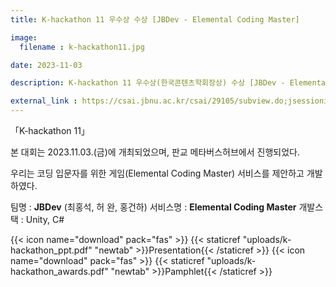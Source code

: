 ```yaml
---
title: K-hackathon 11 우수상 수상 [JBDev - Elemental Coding Master]

image: 
  filename : k-hackathon11.jpg

date: 2023-11-03

description: K-hackathon 11 우수상(한국콘텐츠학회장상) 수상 [JBDev - Elemental Coding Master]

external_link : https://csai.jbnu.ac.kr/csai/29105/subview.do;jsessionid=E9235089E818B4824B2365060CF4FB6E?enc=Zm5jdDF8QEB8JTJGYmJzJTJGY3NhaSUyRjQ5MjclMkYzMTgxNjAlMkZhcnRjbFZpZXcuZG8lM0Y%3D
---
```


「K-hackathon 11」

본 대회는 2023.11.03.(금)에 개최되었으며, 판교 메타버스허브에서 진행되었다.

우리는 코딩 입문자를 위한 게임(Elemental Coding Master) 서비스를 제안하고 개발하였다.

팀명 : **JBDev** (최홍석, 허 완, 홍건하)
서비스명 : **Elemental Coding Master**
개발스택 : Unity, C#

{{< icon name="download" pack="fas" >}} {{< staticref "uploads/k-hackathon_ppt.pdf" "newtab" >}}Presentation{{< /staticref >}} {{< icon name="download" pack="fas" >}} {{< staticref "uploads/k-hackathon_awards.pdf" "newtab" >}}Pamphlet{{< /staticref >}}